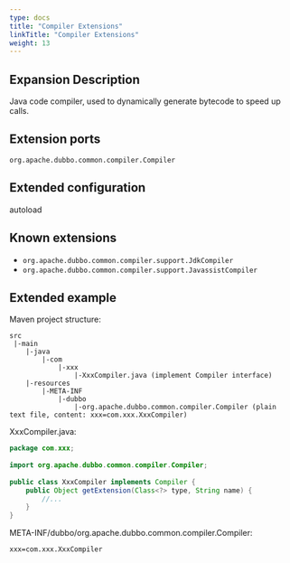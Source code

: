 ```yaml
---
type: docs
title: "Compiler Extensions"
linkTitle: "Compiler Extensions"
weight: 13
---
```


## Expansion Description

Java code compiler, used to dynamically generate bytecode to speed up calls.

## Extension ports

`org.apache.dubbo.common.compiler.Compiler`

## Extended configuration

autoload

## Known extensions

* `org.apache.dubbo.common.compiler.support.JdkCompiler`
* `org.apache.dubbo.common.compiler.support.JavassistCompiler`

## Extended example

Maven project structure:

```
src
 |-main
    |-java
        |-com
            |-xxx
                |-XxxCompiler.java (implement Compiler interface)
    |-resources
        |-META-INF
            |-dubbo
                |-org.apache.dubbo.common.compiler.Compiler (plain text file, content: xxx=com.xxx.XxxCompiler)
```

XxxCompiler.java:

```java
package com.xxx;
 
import org.apache.dubbo.common.compiler.Compiler;
 
public class XxxCompiler implements Compiler {
    public Object getExtension(Class<?> type, String name) {
        //...
    }
}
```

META-INF/dubbo/org.apache.dubbo.common.compiler.Compiler:

```properties
xxx=com.xxx.XxxCompiler
```